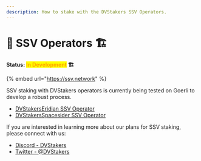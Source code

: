 ```yaml
---
description: How to stake with the DVStakers SSV Operators.
---
```


# 🤖 SSV Operators 🏗️

**Status: **<mark style="color:orange;">**In Development**</mark>** 🏗️**

{% embed url="https://ssv.network" %}

SSV staking with DVStakers operators is currently being tested on Goerli to develop a robust process.

* [DVStakersEridian SSV Operator](https://explorer.ssv.network/operators/485)
* [DVStakersSpacesider SSV Operator](https://explorer.ssv.network/operators/486)

If you are interested in learning more about our plans for SSV staking, please connect with us:

* [Discord - DVStakers](https://discord.gg/VbVwqgSdFD)
* [Twitter - @DVStakers](https://twitter.com/DVStakers)

